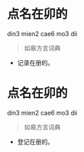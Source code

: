 # 点名在卯的
din3 mien2 cae6 mo3 dii
> 如皋方言词典
- 记录在册的。

# 点名在卯的
din3 mien2 cae6 mo3 dii
> 如皋方言词典
- 登记在册的。
